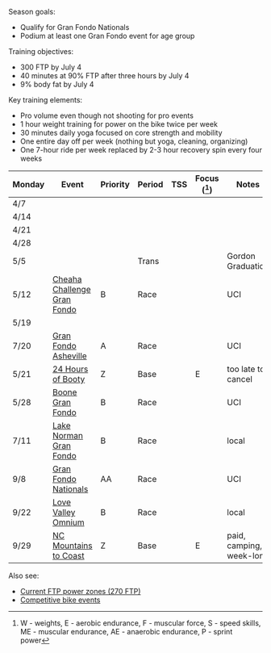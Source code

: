 Season goals:

- Qualify for Gran Fondo Nationals
- Podium at least one Gran Fondo event for age group

Training objectives:

- 300 FTP by July 4
- 40 minutes at 90% FTP after three hours by July 4
- 9% body fat by July 4

Key training elements:

- Pro volume even though not shooting for pro events
- 1 hour weight training for power on the bike twice per week
- 30 minutes daily yoga focused on core strength and mobility
- One entire day off per week (nothing but yoga, cleaning, organizing)
- One 7-hour ride per week replaced by 2-3 hour recovery spin every four weeks

| Monday | Event                                                                                 | Priority | Period | TSS | Focus ([^1]) | Notes                    |
| ------ | ------------------------------------------------------------------------------------- | -------- | ------ | --- | ------------ | ------------------------ |
| 4/7    |                                                                                       |          |        |     |              |                          |
| 4/14   |                                                                                       |          |        |     |              |                          |
| 4/21   |                                                                                       |          |        |     |              |                          |
| 4/28   |                                                                                       |          |        |     |              |                          |
| 5/5    |                                                                                       |          | Trans  |     |              | Gordon Graduation        |
| 5/12   | [Cheaha Challenge Gran Fondo](https://www.cheahachallenge.com/)                       | B        | Race   |     |              | UCI                      |
| 5/19   |                                                                                       |          |        |     |              |                          |
| 7/20   | [Gran Fondo Asheville](https://www.granfondonationalseries.com/gran-fondo-asheville/) | A        | Race   |     |              | UCI                      |
| 5/21   | [24 Hours of Booty](https://24foundation.org/24-hours-of-booty/)                      | Z        | Base   |     | E            | too late to cancel       |
| 5/28   | [Boone Gran Fondo](https://www.granfondonationalseries.com/gran-fondo-boone/)         | B        | Race   |     |              | UCI                      |
| 7/11   | [Lake Norman Gran Fondo](https://lakenormanfondo.com/)                                | B        | Race   |     |              | local                    |
| 9/8    | [Gran Fondo Nationals](https://www.granfondonationalseries.com/gran-fondo-maryland/)  | AA       | Race   |     |              | UCI                      |
| 9/22   | [Love Valley Omnium](https://www.lovevalleyroubaix.com/)                              | B        | Race   |     |              | local                    |
| 9/29   | [NC Mountains to Coast](https://ncsports.org/event/cyclenc_mountainstocoast_ride/)    | Z        | Base   |     | E            | paid, camping, week-long |

[^1]: W - weights, E - aerobic endurance, F - muscular force, S - speed skills, ME - muscular endurance, AE - anaerobic endurance, P - sprint power

Also see:

- [Current FTP power zones (270 FTP)](Current%20FTP%20power%20zones%20(270%20FTP).md)
- [Competitive bike events](Competitive%20bike%20events.md)
